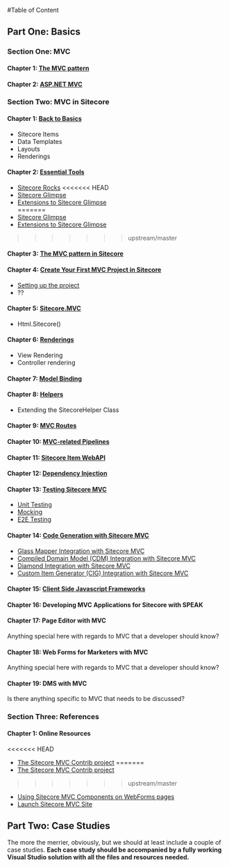 #Table of Content

## Part One: Basics

### Section One: MVC

#### Chapter 1: [The MVC pattern](https://github.com/SitecoreMVC/theBook/blob/master/Part-1--Basics/Section-1--MVC/Chapter-01--The-MVC-Pattern.md)

#### Chapter 2: [ASP.NET MVC](https://github.com/SitecoreMVC/theBook/blob/master/Part-1--Basics/Section-1--MVC/Chapter-02--ASP-NET-MVC.md)

### Section Two: MVC in Sitecore

#### Chapter 1: [Back to Basics](https://github.com/SitecoreMVC/theBook/blob/master/Part-1--Basics/Section-2--MVC-with-Sitecore/Chapter-01--Back-to-Basics.md)
- Sitecore Items
- Data Templates
- Layouts
- Renderings   

#### Chapter 2: [Essential Tools](https://github.com/SitecoreMVC/theBook/blob/master/Part-1--Basics/Section-2--MVC-with-Sitecore/Chapter-02--Essential-Tools.md) 
- [Sitecore Rocks](https://github.com/SitecoreMVC/theBook/blob/master/Part-1--Basics/Section-2--MVC-with-Sitecore/Chapter-02--Essential-Tools.md#sitecore-rocks)
<<<<<<< HEAD
- [Sitecore Glimpse](https://www.nuget.org/packages/Sitecore.Glimpse)
 - [Extensions to Sitecore Glimpse](https://github.com/kevinobee/Sitecore.Glimpse)  
=======
- [Sitecore Glimpse](https://github.com/SitecoreMVC/theBook/blob/master/Part-1--Basics/Section-2--MVC-with-Sitecore/Chapter-02--Essential-Tools.md#sitecore-glimpse)
 - [Extensions to Sitecore Glimpse](https://github.com/SitecoreMVC/theBook/blob/master/Part-1--Basics/Section-2--MVC-with-Sitecore/Chapter-02--Essential-Tools.md#extensions-to-sitecore-glimpse)
>>>>>>> upstream/master

#### Chapter 3: [The MVC pattern in Sitecore](https://github.com/SitecoreMVC/theBook/blob/master/Part-1--Basics/Section-2--MVC-with-Sitecore/Chapter-03--The-MVC-Pattern-in-Sitecore.md)

#### Chapter 4: [Create Your First MVC Project in Sitecore](https://github.com/SitecoreMVC/theBook/blob/master/Part-1--Basics/Section-2--MVC-with-Sitecore/Chapter-04--First-MVC-Project.md)
- [Setting up the project](https://github.com/SitecoreMVC/theBook/blob/master/Part-1--Basics/Section-2--MVC-with-Sitecore/Chapter-04--First-MVC-Project.md#setting-up-the-project)
- ??

#### Chapter 5: [Sitecore.MVC](https://github.com/SitecoreMVC/theBook/blob/master/Part-1--Basics/Section-2--MVC-with-Sitecore/Chapter-05--Sitecore-MVC.md)
- Html.Sitecore()

#### Chapter 6: [Renderings](https://github.com/SitecoreMVC/theBook/blob/master/Part-1--Basics/Section-2--MVC-with-Sitecore/Chapter-06--Renderings.md)
- View Rendering
- Controller rendering

#### Chapter 7: [Model Binding](https://github.com/SitecoreMVC/theBook/blob/master/Part-1--Basics/Section-2--MVC-with-Sitecore/Chapter-07--Model-Binding.md)

#### Chapter 8: [Helpers](https://github.com/SitecoreMVC/theBook/blob/master/Part-1--Basics/Section-2--MVC-with-Sitecore/Chapter-08--Helpers.md)
- Extending the SitecoreHelper Class

#### Chapter 9: [MVC Routes](https://github.com/SitecoreMVC/theBook/blob/master/Part-1--Basics/Section-2--MVC-with-Sitecore/Chapter-09--MVC-Routes.md)

#### Chapter 10: [MVC-related Pipelines](https://github.com/SitecoreMVC/theBook/blob/master/Part-1--Basics/Section-2--MVC-with-Sitecore/Chapter-10--MVC-Related-Pipelines.md)

#### Chapter 11: [Sitecore Item WebAPI](https://github.com/SitecoreMVC/theBook/blob/master/Part-1--Basics/Section-2--MVC-with-Sitecore/Chapter-11--Sitecore-Item-WebAPI.md)

#### Chapter 12: [Dependency Injection](https://github.com/SitecoreMVC/theBook/blob/master/Part-1--Basics/Section-2--MVC-with-Sitecore/Chapter-12--Dependency-Injection.md)

#### Chapter 13: [Testing Sitecore MVC](https://github.com/SitecoreMVC/theBook/blob/master/Part-1--Basics/Section-2--MVC-with-Sitecore/Chapter-13--Testing-Sitecore-MVC.md)
- [Unit Testing](https://github.com/SitecoreMVC/theBook/blob/master/Part-1--Basics/Section-2--MVC-with-Sitecore/Chapter-13--Testing-Sitecore-MVC.md#unit-testing)
- [Mocking](https://github.com/SitecoreMVC/theBook/blob/master/Part-1--Basics/Section-2--MVC-with-Sitecore/Chapter-13--Testing-Sitecore-MVC.md#mocking)
- [E2E Testing](https://github.com/SitecoreMVC/theBook/blob/master/Part-1--Basics/Section-2--MVC-with-Sitecore/Chapter-13--Testing-Sitecore-MVC.md#e2e-testing)

#### Chapter 14: [Code Generation with Sitecore MVC](https://github.com/SitecoreMVC/theBook/blob/master/Part-1--Basics/Section-2--MVC-with-Sitecore/Chapter-14--Code-Generation-with-Sitecore-MVC.md)
- [Glass Mapper Integration with Sitecore MVC](https://github.com/SitecoreMVC/theBook/blob/master/Part-1--Basics/Section-2--MVC-with-Sitecore/Chapter-14--Code-Generation-with-Sitecore-MVC.md#glass-mapper-integration-with-sitecore-mvc)
- [Compiled Domain Model (CDM) Integration with Sitecore MVC](https://github.com/SitecoreMVC/theBook/blob/master/Part-1--Basics/Section-2--MVC-with-Sitecore/Chapter-14--Code-Generation-with-Sitecore-MVC.md#compiled-domain-model-cdm-integration-with-sitecore-mvc)
- [Diamond Integration with Sitecore MVC](https://github.com/SitecoreMVC/theBook/blob/master/Part-1--Basics/Section-2--MVC-with-Sitecore/Chapter-14--Code-Generation-with-Sitecore-MVC.md#diamond-integration-with-sitecore-mvc)
- [Custom Item Generator (CIG) Integration with Sitecore MVC](https://github.com/SitecoreMVC/theBook/blob/master/Part-1--Basics/Section-2--MVC-with-Sitecore/Chapter-14--Code-Generation-with-Sitecore-MVC.md#custom-item-generator-cig-integration-with-sitecore-mvc)

#### Chapter 15: [Client Side Javascript Frameworks](https://github.com/saberone/theBook/blob/master/Part-1--Basics/Section-2--MVC-with-Sitecore/Chapter-15--Client-Side-Javascript-Frameworks.md) 

#### Chapter 16: Developing MVC Applications for Sitecore with SPEAK

#### Chapter 17: Page Editor with MVC
Anything special here with regards to MVC that a developer should know? 

#### Chapter 18: Web Forms for Marketers with MVC
Anything special here with regards to MVC that a developer should know? 

#### Chapter 19: DMS with MVC
Is there anything specific to MVC that needs to be discussed?

### Section Three: References

#### Chapter 1: Online Resources
<<<<<<< HEAD
 - [The Sitecore MVC Contrib project](https://github.com/Sitecore-Community/Sitecore-Mvc-Contrib)
=======
- [The Sitecore MVC Contrib project](https://github.com/Sitecore-Community/Sitecore-Mvc-Contrib)
>>>>>>> upstream/master
 - [Using Sitecore MVC Components on WebForms pages](http://www.hhogdev.com/blog/2012/december/mvc-webforms.aspx)
 - [Launch Sitecore MVC Site](https://bitbucket.org/demoniusrex/launch-sitecore-mvc-demo)

## Part Two: Case Studies
The more the merrier, obviously, but we should at least include a couple of case studies. **Each case study should be accompanied by a fully working Visual Studio solution with all the files and resources needed.**


